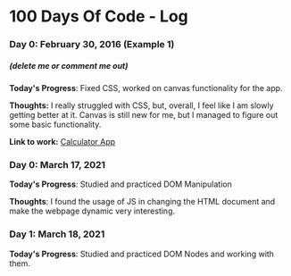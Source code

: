 # 100 Days Of Code - Log

### Day 0: February 30, 2016 (Example 1)
##### (delete me or comment me out)

**Today's Progress**: Fixed CSS, worked on canvas functionality for the app.

**Thoughts:** I really struggled with CSS, but, overall, I feel like I am slowly getting better at it. Canvas is still new for me, but I managed to figure out some basic functionality.

**Link to work:** [Calculator App](http://www.example.com)

### Day 0: March 17, 2021

**Today's Progress**: Studied and practiced DOM Manipulation 

**Thoughts**: I found the usage of JS in changing the HTML document and make the webpage dynamic very interesting.

### Day 1: March 18, 2021

**Today's Progress**: Studied and practiced DOM Nodes and working with them. 
